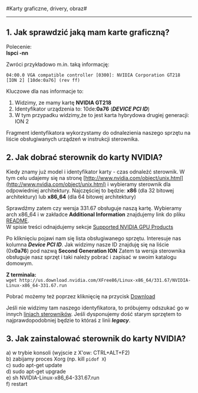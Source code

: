 #Karty graficzne, drivery, obraz#
*************

## 1. Jak sprawdzić jaką mam karte graficzną?

Polecenie:  
    **lspci -nn**

Zwróci przykładowo m.in. taką informację:

`04:00.0 VGA compatible controller [0300]: NVIDIA Corporation GT218 [ION 2] [10de:0a76] (rev ff)`

Kluczowe dla nas informacje to:  
1. Widzimy, ze mamy kartę **NVIDIA GT218**  
2. Identyfikator urządzenia to: 10de:**0a76** (___DEVICE PCI ID___)  
3. W tym przypadku widzimy,że to jest karta hybrydowa drugiej generacji: ION 2  

Fragment identyfikatora wykorzystamy do odnalezienia naszego sprzętu na liście obsługiwanych urządzeń w instrukcji sterownika.  


## 2. Jak dobrać sterownik do karty NVIDIA?

Kiedy znamy już model i identyfikator karty - czas odnależć sterownik.
W tym celu udajemy się na stronę [http://www.nvidia.com/object/unix.html](http://www.nvidia.com/object/unix.html) i wybieramy sterownik dla odpowiedniej architektury.
Najczęściej to będzie: **x86** (dla 32 bitowej architektury) lub **x86_64** (dla 64 bitowej architektury)

Sprawdźmy zatem czy wersja 331.67 obsługuje naszą kartę. Wybieramy arch x86_64 i w zakładce **Additional Information** znajdujemy link do pliku [README](http://us.download.nvidia.com/XFree86/Linux-x86_64/331.67/README/index.html).  
W spisie treści odnajdujemy sekcje [Supported NVIDIA GPU Products](http://us.download.nvidia.com/XFree86/Linux-x86_64/331.67/README/supportedchips.html)  

Po kliknięciu pojawi nam się lista obsługiwanego sprzętu. Interesuje nas kolumna ___Device PCI ID___.
Jak widzimy nasze ID znajduję się na liście (0x**0a76**) pod nazwą **Second Generation ION**
Zatem ta wersja sterownika obsługuje nasz sprzęt i taki należy pobrać i zapisać w swoim katalogu domowym.

__Z terminala:__  
`wget http://us.download.nvidia.com/XFree86/Linux-x86_64/331.67/NVIDIA-Linux-x86_64-331.67.run`

Pobrać możemy też poprzez kliknięcię na przycisk [Download](http://us.download.nvidia.com/XFree86/Linux-x86_64/331.67/NVIDIA-Linux-x86_64-331.67.run)

Jeśli nie widzimy tam naszego identyfikatora, to próbujemy odszukać go w innych [liniach sterowników](http://www.nvidia.com/object/unix.html). Jeśli dysponujemy dość starym sprzętem to najprawdopodobniej będzie to któraś z linii ___legacy___.  

## 3. Jak zainstalować sterownik do karty NVIDIA?

 a) w trybie konsoli (wyjscie z X'ow: CTRL+ALT+F2)  
 b) zabijamy proces Xorg (np. kill `pidof X`)  
 c) sudo apt-get update  
 d) sudo apt-get upgrade  
 e) sh NVIDIA-Linux-x86_64-331.67.run  
 f) restart  


